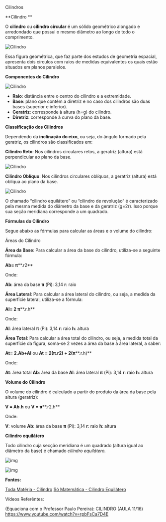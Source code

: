 Cilindros

**Cilindro
**

O **cilindro** ou **cilindro circular** é um sólido geométrico alongado e arredondado que possui o mesmo diâmetro ao longo de todo o comprimento.

![Cilindro](https://static.planejativo.com/uploads/novas/941e13ecc6acdb1f9df3cd4a93904821.jpg)

Essa figura geométrica, que faz parte dos estudos de geometria espacial, apresenta dois círculos com raios de medidas equivalentes os quais estão situados em planos paralelos.

**Componentes do Cilindro**

![Cilindro](https://static.planejativo.com/uploads/novas/238f76888a6bf3ac2c4c949ab69d16ab.jpg)

- **Raio**: distância entre o centro do cilindro e a extremidade.
- **Base**: plano que contém a diretriz e no caso dos cilindros são duas bases (superior e inferior).
- **Geratriz**: corresponde à altura (h=g) do cilindro.
- **Diretriz**: corresponde à curva do plano da base.

**Classificação dos Cilindros**

Dependendo da **inclinação do eixo**, ou seja, do ângulo formado pela geratriz, os cilindros são classificados em:

**Cilindro Reto**: Nos cilindros circulares retos, a geratriz (altura) está perpendicular ao plano da base.

![Cilindro](https://static.planejativo.com/uploads/novas/bbf8a0ff3706709117a1dffb221148b1.jpg)

**Cilindro Oblíquo**: Nos cilindros circulares oblíquos, a geratriz (altura) está oblíqua ao plano da base.

![Cilindro](https://static.planejativo.com/uploads/novas/d07b7b17ae686c881bf23ae0ab3e647f.jpg)

O chamado “cilindro equilátero” ou “cilindro de revolução” é caracterizado pela mesma medida do diâmetro da base e da geratriz (g=2r). Isso porque sua seção meridiana corresponde a um quadrado.

**Fórmulas do Cilindro**

Segue abaixo as fórmulas para calcular as áreas e o volume do cilindro:

Áreas do Cilindro

**Área da Base**: Para calcular a área da base do cilindro, utiliza-se a seguinte fórmula:

**Ab= π****.r2**

Onde:

**Ab**: área da base
**π** (Pi): 3,14
**r**: raio

**Área Lateral**: Para calcular a área lateral do cilindro, ou seja, a medida da superfície lateral, utiliza-se a fórmula:

**Al= 2 π****.r.h**

Onde:

**Al**: área lateral
**π** (Pi): 3,14
**r**: raio
**h**: altura

**Área Total**: Para calcular a área total do cilindro, ou seja, a medida total da superfície da figura, soma-se 2 vezes a área da base à área lateral, a saber:

**At= 2.Ab+Al** ou **At = 2(π**.**r2) + 2(π****.r.h)**

Onde:

**At**: área total
**Ab**: área da base
**Al**: área lateral
**π** (Pi): 3,14
**r**: raio
**h**: altura

**Volume do Cilindro**

O volume do cilindro é calculado a partir do produto da área da base pela altura (geratriz):

**V = Ab.h** ou **V = π****.r2.h**

Onde:

**V**: volume
**Ab**: área da base
**π** (Pi): 3,14
**r**: raio
**h**: altura

**Cilindro equilátero**

Todo cilindro cuja secção meridiana é um quadrado (altura igual ao diâmetro da base) é chamado *cilindro equilátero.*

![img](https://www.somatematica.com.br/emedio/espacial/Image134.gif)

![img](https://www.somatematica.com.br/emedio/espacial/image154.gif)

**Fontes:**

[Toda Matéria - Cilindro](https://www.todamateria.com.br/cilindro/)
[Só Matemática - Cilindro Equilátero](https://www.somatematica.com.br/emedio/espacial/espacial17.php)

Vídeos Referêntes:

(Equaciona com o Professor Paulo Pereira):
CILINDRO (AULA 11/16)
https://www.youtube.com/watch?v=rpbFsCa7D4E
